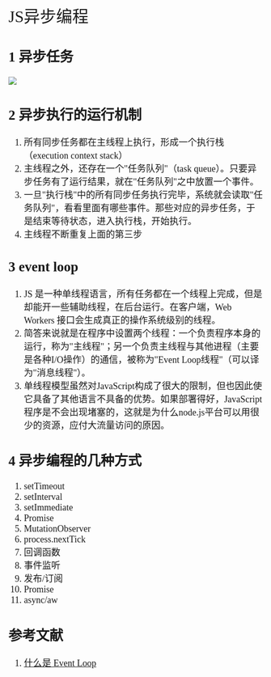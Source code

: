 <font face="微软雅黑" size="4" >
<font size="6">JS异步编程</font>


## 1 异步任务
![](https://i.imgur.com/xt2X98q.jpg)

## 2 异步执行的运行机制
1. 所有同步任务都在主线程上执行，形成一个执行栈（execution context stack）
2. 主线程之外，还存在一个"任务队列"（task queue）。只要异步任务有了运行结果，就在"任务队列"之中放置一个事件。
3. 一旦"执行栈"中的所有同步任务执行完毕，系统就会读取"任务队列"，看看里面有哪些事件。那些对应的异步任务，于是结束等待状态，进入执行栈，开始执行。
4. 主线程不断重复上面的第三步

## 3 event loop
1. JS 是一种单线程语言，所有任务都在一个线程上完成，但是却能开一些辅助线程，在后台运行。在客户端，Web Workers 接口会生成真正的操作系统级别的线程。
2. 简答来说就是在程序中设置两个线程：一个负责程序本身的运行，称为"主线程"；另一个负责主线程与其他进程（主要是各种I/O操作）的通信，被称为"Event Loop线程"（可以译为"消息线程"）。
3. 单线程模型虽然对JavaScript构成了很大的限制，但也因此使它具备了其他语言不具备的优势。如果部署得好，JavaScript程序是不会出现堵塞的，这就是为什么node.js平台可以用很少的资源，应付大流量访问的原因。


## 4 异步编程的几种方式
1. setTimeout
2. setInterval
3. setImmediate
4. Promise
5. MutationObserver
6. process.nextTick
7. 回调函数
8. 事件监听
9. 发布/订阅
10. Promise 
11. async/aw

##  参考文献

1. [什么是 Event Loop](http://www.ruanyifeng.com/blog/2013/10/event_loop.html)


